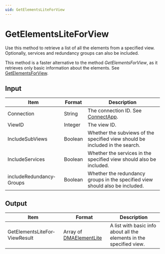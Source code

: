 ```yaml
---
uid: GetElementsLiteForView
---
```


# GetElementsLiteForView

Use this method to retrieve a list of all the elements from a specified view. Optionally, services and redundancy groups can also be included.

This method is a faster alternative to the method *GetElementsForView*, as it retrieves only basic information about the elements. See [GetElementsForView](xref:GetElementsForView).

## Input

| Item                     | Format  | Description                                                                 |
|--------------------------|---------|-----------------------------------------------------------------------------|
| Connection               | String  | The connection ID. See [ConnectApp](xref:ConnectApp).                      |
| ViewID                   | Integer | The view ID.                                                                |
| IncludeSubViews          | Boolean | Whether the subviews of the specified view should be included in the search. |
| IncludeServices          | Boolean | Whether the services in the specified view should also be included.          |
| includeRedundancy­Groups | Boolean | Whether the redundancy groups in the specified view should also be included. |

## Output

| Item | Format | Description |
|--|--|--|
| GetElementsLiteFor­ViewResult | Array of [DMAElementLite](xref:DMAElementLite) | A list with basic info about all the elements in the specified view. |
